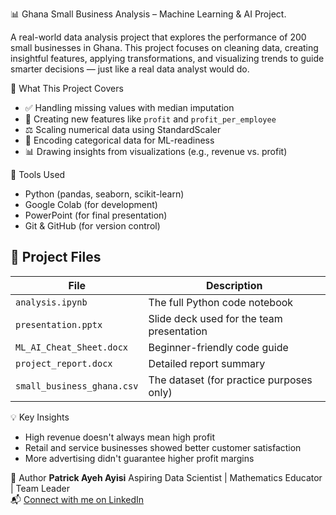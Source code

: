 📊 Ghana Small Business Analysis – Machine Learning & AI Project.

A real-world data analysis project that explores the performance of 200 small businesses in Ghana. This project focuses on cleaning data, creating insightful features, applying transformations, and visualizing trends to guide smarter decisions — just like a real data analyst would do.

🚀 What This Project Covers
- ✅ Handling missing values with median imputation
- 📐 Creating new features like `profit` and `profit_per_employee`
- ⚖️ Scaling numerical data using StandardScaler
- 🧠 Encoding categorical data for ML-readiness
- 📊 Drawing insights from visualizations (e.g., revenue vs. profit)



 🧰 Tools Used
- Python (pandas, seaborn, scikit-learn)
- Google Colab (for development)
- PowerPoint (for final presentation)
- Git & GitHub (for version control)



## 📂 Project Files
| File | Description |
|------|-------------|
| `analysis.ipynb` | The full Python code notebook |
| `presentation.pptx` | Slide deck used for the team presentation |
| `ML_AI_Cheat_Sheet.docx` | Beginner-friendly code guide |
| `project_report.docx` | Detailed report summary |
| `small_business_ghana.csv` | The dataset (for practice purposes only) |


 💡 Key Insights
- High revenue doesn't always mean high profit
- Retail and service businesses showed better customer satisfaction
- More advertising didn't guarantee higher profit margins


 👤 Author
**Patrick Ayeh Ayisi**
Aspiring Data Scientist | Mathematics Educator | Team Leader  
📬 [Connect with me on LinkedIn](https://www.linkedin.com/in/patrickayehayisi)



